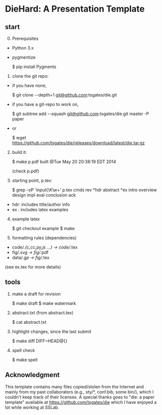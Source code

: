 # DieHard: A Presentation Template

## start

0. Prerequisites

  - Python 3.x
  - pygmentize

    $ pip install Pygments

1. clone the git repo:

  - if you have none,

    $ git clone --depth=1 git@github.com:tsgates/die.git

  - if you have a git-repo to work on,

    $ git subtree add --squash git@github.com:tsgates/die.git master -P paper

  - or

    $ wget https://github.com/tsgates/die/releases/download/latest/die.tar.gz

2. build it:

    $ make
    p.pdf built @Tue May 20 20:38:19 EDT 2014

    (check p.pdf)

3. starting point, p.tex:

    $ grep -oP 'input{\K\w+' p.tex
    cmds
    rev
   *hdr
    abstract
   *ex
    intro
    overview
    design
    impl
    eval
    conclusion
    ack

  - hdr: includes title/author info
  - ex : includes latex examples

4. example latex

    $ git checkout example
    $ make

5. formatting rules (dependencies)

  - code/*.{c,cc,py,js ...} -> code/*.tex
  - fig/*.svg               -> fig/*.pdf
  - data/*.gp               -> fig/*.tex

  (see ex.tex for more details)

## tools

1. make a draft for revision

    $ make draft
    $ make watermark

2. abstract.txt (from abstract.tex)

    $ cat abstract.txt

3. highlight changes, since the last submit

    $ make diff DIFF=HEAD@{}

4. spell check

    $ make spell

## Acknowledgment

This template contains many files copied/stolen from the Internet and
mainly from my past collaborators (e.g., sty/*, conf.bib, some bin/),
which I couldn't keep track of their licenses. A special thanks goes
to "die: a paper template" available at https://github.com/tsgates/die
which I have enjoyed a lot while working at SSLab.
